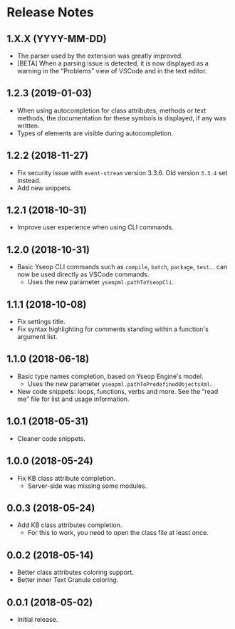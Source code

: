 # Release Notes

## 1.X.X (YYYY-MM-DD)

- The parser used by the extension was greatly improved.
- [BETA] When a parsing issue is detected, it is now displayed as a warning in the “Problems” view of VSCode and in the text editor.

## 1.2.3 (2019-01-03)

- When using autocompletion for class attributes, methods or text methods, the documentation for these symbols is displayed, if any was written.
- Types of elements are visible during autocompletion.

## 1.2.2 (2018-11-27)

- Fix security issue with `event-stream` version 3.3.6. Old version `3.3.4` set instead.
- Add new snippets.

## 1.2.1 (2018-10-31)

- Improve user experience when using CLI commands.

## 1.2.0 (2018-10-31)

- Basic Yseop CLI commands such as `compile`, `batch`, `package`, `test`… can now be used directly as VSCode commands.
  - Uses the new parameter `yseopml.pathToYseopCli`.

## 1.1.1 (2018-10-08)

- Fix settings title.
- Fix syntax highlighting for comments standing within a function's argument list.

## 1.1.0 (2018-06-18)

- Basic type names completion, based on Yseop Engine's model.
  - Uses the new parameter `yseopml.pathToPredefinedObjectsXml`.
- New code snippets: loops, functions, verbs and more. See the “read me” file for list and usage information.

## 1.0.1 (2018-05-31)

- Cleaner code snippets.

## 1.0.0 (2018-05-24)

- Fix KB class attribute completion.
  - Server-side was missing some modules.

## 0.0.3 (2018-05-24)

- Add KB class attributes completion.
  - For this to work, you need to open the class file at least once.

## 0.0.2 (2018-05-14)

- Better class attributes coloring support.
- Better inner Text Granule coloring.

## 0.0.1 (2018-05-02)

- Initial release.
